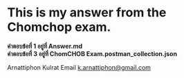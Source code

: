 #  This is my answer from the Chomchop exam.

__คำตอบข้อที่ 1 อยู่ที่ Answer.md__ <br/>
__คำตอบข้อที่ 3 อยู่ที่ ChomCHOB Exam.postman_collection.json__ <br/>

Arnattiphon Kulrat
Email k.arnattiphon@gmail.com
